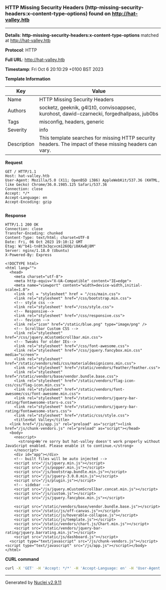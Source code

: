 ### HTTP Missing Security Headers (http-missing-security-headers:x-content-type-options) found on http://hat-valley.htb

----
**Details**: **http-missing-security-headers:x-content-type-options** matched at http://hat-valley.htb

**Protocol**: HTTP

**Full URL**: http://hat-valley.htb

**Timestamp**: Fri Oct 6 20:10:29 +0100 BST 2023

**Template Information**

| Key | Value |
| --- | --- |
| Name | HTTP Missing Security Headers |
| Authors | socketz, geeknik, g4l1t0, convisoappsec, kurohost, dawid-czarnecki, forgedhallpass, jub0bs |
| Tags | misconfig, headers, generic |
| Severity | info |
| Description | This template searches for missing HTTP security headers. The impact of these missing headers can vary.<br> |

**Request**
```http
GET / HTTP/1.1
Host: hat-valley.htb
User-Agent: Mozilla/5.0 (X11; OpenBSD i386) AppleWebKit/537.36 (KHTML, like Gecko) Chrome/36.0.1985.125 Safari/537.36
Connection: close
Accept: */*
Accept-Language: en
Accept-Encoding: gzip


```

**Response**
```http
HTTP/1.1 200 OK
Connection: close
Transfer-Encoding: chunked
Content-Type: text/html; charset=UTF-8
Date: Fri, 06 Oct 2023 19:10:12 GMT
Etag: W/"b41-tn8t3x3qcvcm126OQ/i0AXwBj8M"
Server: nginx/1.18.0 (Ubuntu)
X-Powered-By: Express

<!DOCTYPE html>
<html lang="">
  <head>
    <meta charset="utf-8">
    <meta http-equiv="X-UA-Compatible" content="IE=edge">
    <meta name="viewport" content="width=device-width,initial-scale=1.0">
    <link rel = "stylesheet" href = "/css/main.css">
    <link rel="stylesheet" href="/css/bootstrap.min.css">
    <!-- style css -->
    <link rel="stylesheet" href="/css/style.css">
    <!-- Responsive-->
    <link rel="stylesheet" href="/css/responsive.css">
    <!-- fevicon -->
    <link rel="icon" href="/static/blue.png" type="image/png" />
    <!-- Scrollbar Custom CSS -->
    <link rel="stylesheet" href="/css/jquery.mCustomScrollbar.min.css">
    <!-- Tweaks for older IEs-->
    <link rel="stylesheet" href="/css/font-awesome.css">
    <link rel="stylesheet" href="/css/jquery.fancybox.min.css" media="screen">
    <link rel="stylesheet" href="/static/vendors/mdi/css/materialdesignicons.min.css">
    <link rel="stylesheet" href="/static/vendors/feather/feather.css">
    <link rel="stylesheet" href="/static/vendors/base/vendor.bundle.base.css">
    <link rel="stylesheet" href="/static/vendors/flag-icon-css/css/flag-icon.min.css">
    <link rel="stylesheet" href="/static/vendors/font-awesome/css/font-awesome.min.css">
    <link rel="stylesheet" href="/static/vendors/jquery-bar-rating/fontawesome-stars-o.css">
    <link rel="stylesheet" href="/static/vendors/jquery-bar-rating/fontawesome-stars.css">
    <link rel="stylesheet" href="/static/css/style.css">
    <title>Hat Valley</title>
  <link href="/js/app.js" rel="preload" as="script"><link href="/js/chunk-vendors.js" rel="preload" as="script"></head>
  <body>
    <noscript>
      <strong>We're sorry but hat-valley doesn't work properly without JavaScript enabled. Please enable it to continue.</strong>
    </noscript>
    <div id="app"></div>
    <!-- built files will be auto injected -->
    <script src="/js/jquery.min.js"></script>
    <script src="/js/popper.min.js"></script>
    <script src="/js/bootstrap.bundle.min.js"></script>
    <script src="/js/jquery-3.0.0.min.js"></script>
    <script src="/js/plugin.js"></script>
    <!-- sidebar -->
    <script src="/js/jquery.mCustomScrollbar.concat.min.js"></script>
    <script src="/js/custom.js"></script>
    <script src="/js/jquery.fancybox.min.js"></script>

    <script src="/static/vendors/base/vendor.bundle.base.js"></script>
    <script src="/static/js/off-canvas.js"></script>
    <script src="/static/js/hoverable-collapse.js"></script>
    <script src="/static/js/template.js"></script>
    <script src="/static/vendors/chart.js/Chart.min.js"></script>
    <script src="/static/vendors/jquery-bar-rating/jquery.barrating.min.js"></script>
    <script src="/static/js/dashboard.js"></script>
  <script type="text/javascript" src="/js/chunk-vendors.js"></script><script type="text/javascript" src="/js/app.js"></script></body>
</html>

```


**CURL command**
```sh
curl -X 'GET' -H 'Accept: */*' -H 'Accept-Language: en' -H 'User-Agent: Mozilla/5.0 (X11; OpenBSD i386) AppleWebKit/537.36 (KHTML, like Gecko) Chrome/36.0.1985.125 Safari/537.36' 'http://hat-valley.htb'
```

----

Generated by [Nuclei v2.9.11](https://github.com/projectdiscovery/nuclei)